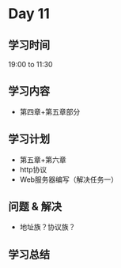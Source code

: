 # Day 11
## 学习时间
19:00 to 11:30
## 学习内容
- 第四章+第五章部分
## 学习计划
- 第五章+第六章
- http协议
- Web服务器编写（解决任务一）
## 问题 & 解决
- 地址族？协议族？
## 学习总结